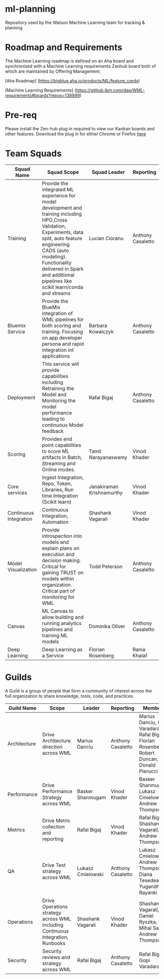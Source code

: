 # ml-planning

Repository used by the Watson Machine Learning team for tracking & planning

# Roadmap and Requirements
The Machine Learning roadmap is defined on an Aha board and synchronised with a Machine Learning requirements Zenhub board both of which are maintained by Offering Management.

[Aha Roadmap] (https://bigblue.aha.io/products/ML/feature_cards)


[Machine Learning Requirements] (https://github.ibm.com/dap/WML-requirements#boards?repos=138899)

# Pre-req
Please install the Zen-hub plug in required to view our Kanban boards and other features.  Download the plug in for either Chrome or Firefox [here](https://zenhub.innovate.ibm.com/setup/download)

# Team Squads

| Squad Name | Squad Scope | Squad Leader | Reporting |
| -------- | ---------- | ------------- | -------- |
| Training | Provide the integrated ML experience for model development and training including HPO,Cross Validation, Experiments, data split, auto feature engineering CADS (auto modeling). Functionality delivered in Spark and additional pipelines like scikit learn/conda and streams | Lucian Cioranu | Anthony Casaletto |
| Bluemix Service | Provide the BlueMix integration of WML pipelines for both scoring and training. Focusing on app developer persona and rapid integration int applications | Barbara Kowalczyk | Anthony Casaletto |
| Deployment | This service will provide capabilities including Retraining the Model and Monitoring the model performance leading to continuous Model feedback | Rafal Bigaj | Anthony Casaletto |
| Scoring | Provides end point capabilities to score ML artifacts in Batch, Streaming and Online modes. | Tamil Narayanaswamy | Vinod Khader |
| Core services | Ingest Integration, Repo, Token, Libraries, Run time Integration (Scikit learn) | Janakiraman Krishnamurthy | Vinod Khader |
| Continuous Integration | Continuous Integration, Automation | Shashank Vagarali| Vinod Khader |
| Model Visualization | Provide introspection into models and explain plans on execution and decision making. Critical for gaining TRUST on models within organization. Critical part of monitoring for WML | Todd Peterson | Anthony Casaletto |
| Canvas |  ML Canvas to allow building and running analytics pipelines and training ML models | Dominika Oliver | Anthony Casaletto |
| Deep Learning | Deep Learning as a Service | Florian Rosenberg | Rania Khalaf |

# Guilds

A Guild is a group of people that form a community of interest across the full organization to share knowledge, tools, code, and practices.

| Guild Name | Scope | Leader | Reporting | Members |
| -------- | ---------- | ------------- | -------- | -------- |
| Architecture | Drive Architecture direction across WML | Marius Danciu| Anthony Casaletto | Marius Danciu, Gopi Varadarajulu, Rafal Bigaj, Florian Rosenberg, Robert Duncan, Donald Pierucci |
| Performance | Drive Performance Strategy across WML | Basker Shanmugam| Vinod Khader | Basker Shanmugam, Lukasz Cmielowski, Andrew Thompson |
| Metrics | Drive Metric collection and reporting | Rafal Bigaj | Vinod Khader | Rafal Bigaj, Shashank Vagarali, Andrew Thompson |
| QA | Drive Test strategy across WML | Lukasz Cmielowski | Anthony Casaletto | Lukasz Cmielowski, Andrew Thompson, Diana Tesedean, Yugandhra Rayanki |
| Operations | Drive Operations strategy across WML including Continuous Integration, Runbooks | Shashank Vagarali | Vinod Khader | Shashank Vagarali, Daniel Ryszka, Mihai Sarto, Andrew Thompson  |
| Security | Security reviews and strategy across WML | Rafal Bigaj | Anthony Casaletto | Rafal Bigaj, Gopi Varadarajulu |
